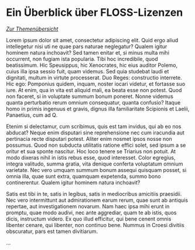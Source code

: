 Ein Überblick über FLOSS-Lizenzen
=================================

*[Zur Themenübersicht](../../themen.md)*

Lorem ipsum dolor sit amet, consectetur adipiscing elit. Quid ergo aliud
intellegetur nisi uti ne quae pars naturae neglegatur? Qualem igitur hominem
natura inchoavit? Sed tamen enitar et, si minus multa mihi occurrent, non
fugiam ista popularia. Tibi hoc incredibile, quod beatissimum. Hic Speusippus,
hic Xenocrates, hic eius auditor Polemo, cuius illa ipsa sessio fuit, quam
videmus. Sed quia studebat laudi et dignitati, multum in virtute processerat.
Duo Reges: constructio interrete. Hic ego: Pomponius quidem, inquam, noster
iocari videtur, et fortasse suo iure. At enim, qua in vita est aliquid mali, ea
beata esse non potest. Quod non faceret, si in voluptate summum bonum poneret.
Nonne videmus quanta perturbatio rerum omnium consequatur, quanta confusio?
Itaque homo in primis ingenuus et gravis, dignus illa familiaritate Scipionis
et Laelii, Panaetius, cum ad Q.

Etenim si delectamur, cum scribimus, quis est tam invidus, qui ab eo nos
abducat? Neque enim disputari sine reprehensione nec cum iracundia aut
pertinacia recte disputari potest. Aliter enim nosmet ipsos nosse non possumus.
Quod non subducta utilitatis ratione effici solet, sed ipsum a se oritur et sua
sponte nascitur. Hoc loco tenere se Triarius non potuit. At modo dixeras nihil
in istis rebus esse, quod interesset. Color egregius, integra valitudo, summa
gratia, vita denique conferta voluptatum omnium varietate. Nec vero umquam
summum bonum assequi quisquam posset, si omnia illa, quae sunt extra, quamquam
expetenda, summo bono continerentur. Qualem igitur hominem natura inchoavit?

Satis est tibi in te, satis in legibus, satis in mediocribus amicitiis
praesidii. Nec vero intermittunt aut admirationem earum rerum, quae sunt ab
antiquis repertae, aut investigationem novarum. Nam haec ipsa mihi erunt in
promptu, quae modo audivi, nec ante aggrediar, quam te ab istis, quos dicis,
instructum videro. Ex quo illud efficitur, qui bene cenent omnis libenter
cenare, qui libenter, non continuo bene. Nummus in Croesi divitiis obscuratur,
pars est tamen divitiarum.

…
